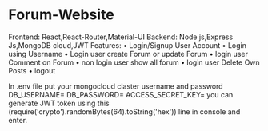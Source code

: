# Forum-Website
Frontend: React,React-Router,Material-UI 
Backend: Node js,Express Js,MongoDB cloud,JWT 
Features:
•	Login/Signup User Account
•	Login using Username
•	Login user create Forum or update Forum
•	login user Comment on Forum 
•	non login user show all forum
•	login user Delete Own Posts
•	logout

In .env file put your mongocloud claster username and password 
DB_USERNAME=<your username>
DB_PASSWORD=<your password>
ACCESS_SECRET_KEY=<Generate Jwt token>
you can generate JWT token using this (require('crypto').randomBytes(64).toString('hex')) line in console and enter.
